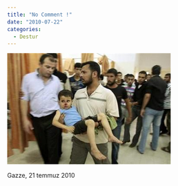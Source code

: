 ```yaml
---
title: "No Comment !"
date: "2010-07-22"
categories: 
  - Destur
---
```


[![59159161-tirs.jpg](../uploads/2010/07/59159161-tirs.jpg)](../uploads/2010/07/59159161-tirs.jpg "59159161-tirs.jpg")

Gazze, 21 temmuz 2010
